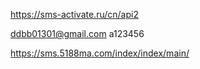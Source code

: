 https://sms-activate.ru/cn/api2



ddbb01301@gmail.com
a123456


https://sms.5188ma.com/index/index/main/
